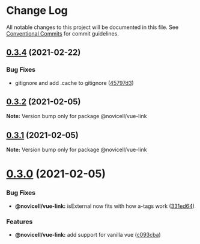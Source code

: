 # Change Log

All notable changes to this project will be documented in this file.
See [Conventional Commits](https://conventionalcommits.org) for commit guidelines.

## [0.3.4](https://github.com/Novicell/frontend-packages/compare/@novicell/vue-link@0.3.2...@novicell/vue-link@0.3.4) (2021-02-22)


### Bug Fixes

* gitignore and add .cache to gitignore ([45797d3](https://github.com/Novicell/frontend-packages/commit/45797d39dc4125bb0ae3665a575fc8400b55ff55))






## [0.3.2](https://github.com/Novicell/frontend-packages/compare/@novicell/vue-link@0.3.1...@novicell/vue-link@0.3.2) (2021-02-05)

**Note:** Version bump only for package @novicell/vue-link





## [0.3.1](https://github.com/Novicell/frontend-packages/compare/@novicell/vue-link@0.3.0...@novicell/vue-link@0.3.1) (2021-02-05)

**Note:** Version bump only for package @novicell/vue-link





# [0.3.0](https://github.com/Novicell/frontend-packages/compare/@novicell/vue-link@0.2.3...@novicell/vue-link@0.3.0) (2021-02-05)


### Bug Fixes

* **@novicell/vue-link:** isExternal now fits with how a-tags work ([331ed64](https://github.com/Novicell/frontend-packages/commit/331ed6453269ce9789ce23bb881a161f8bca1106))


### Features

* **@novicell/vue-link:** add support for vanilla vue ([c093cba](https://github.com/Novicell/frontend-packages/commit/c093cba2f7ce8d060501bb20d3f5746382e68e91))
